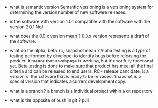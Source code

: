  - what is semantic version 
        Semantic versioning is a versioning system for determining the version number of new software releases.
        
  - is the software with version 1.0.1 compatible with the software with the version 2.0.1 
        No/
        
  - what does the 0.0.x version mean ?
        0.0.x version represents a draft of the software.
        
  - what do the alpha, beta, rc, snapshot mean ?
        Alpha testing is a type of testing performed by developer to identify bugs before releasing the product. It means that a webpage is working, but it's not fully functional yet.
        Beta testing is done to make sure that product has meet all the final criteria and can be released to end users.
        RC - release candidate, is a version of the software that is ready to be released.
        Snapshot is a  special version that indicates a current development copy.
        
  - what is a branch ?
        a branch is a individual project within a git repository
        
  - what is the opposite of push in git ?
        pull
